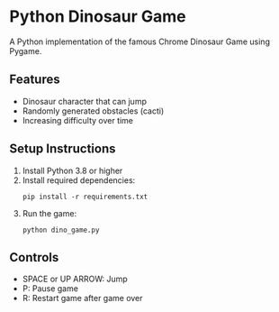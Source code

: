 # Python Dinosaur Game

A Python implementation of the famous Chrome Dinosaur Game using Pygame.

## Features
- Dinosaur character that can jump
- Randomly generated obstacles (cacti)
- Increasing difficulty over time

## Setup Instructions
1. Install Python 3.8 or higher
2. Install required dependencies:
   ```
   pip install -r requirements.txt
   ```
3. Run the game:
   ```
   python dino_game.py
   ```

## Controls
- SPACE or UP ARROW: Jump
- P: Pause game
- R: Restart game after game over
